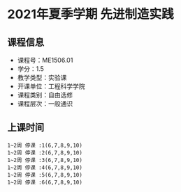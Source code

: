 # 2021年夏季学期 先进制造实践 






## 课程信息

- 课程号：ME1506.01
- 学分：1.5
- 教学类型：实验课
- 开课单位：工程科学学院
- 课程类别：自由选修
- 课程层次：一般通识

## 上课时间

```
1~2周 停课 :1(6,7,8,9,10)
1~2周 停课 :2(6,7,8,9,10)
1~2周 停课 :3(6,7,8,9,10)
1~2周 停课 :4(6,7,8,9,10)
1~2周 停课 :5(6,7,8,9,10)
1~2周 停课 :6(6,7,8,9,10)
```

